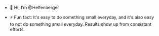 - 👋 Hi, I’m @Helfenberger

- ⚡ Fun fact: It's easy to do something small everyday, and it's also easy to not do something small everyday. Results show up from consistant efforts.
<!---
Helfenberger/Helfenberger is a ✨ special ✨ repository because its `README.md` (this file) appears on your GitHub profile.
You can click the Preview link to take a look at your changes.
--->
